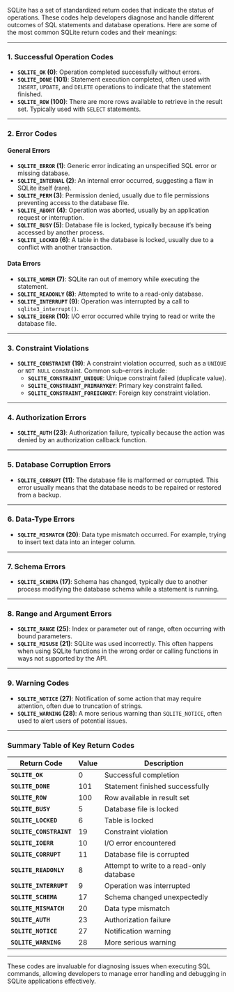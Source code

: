 SQLite has a set of standardized return codes that indicate the status of operations. These codes help developers diagnose and handle different outcomes of SQL statements and database operations. Here are some of the most common SQLite return codes and their meanings:

---

### 1. **Successful Operation Codes**

- **`SQLITE_OK` (0)**: Operation completed successfully without errors.
- **`SQLITE_DONE` (101)**: Statement execution completed, often used with `INSERT`, `UPDATE`, and `DELETE` operations to indicate that the statement finished.
- **`SQLITE_ROW` (100)**: There are more rows available to retrieve in the result set. Typically used with `SELECT` statements.

---

### 2. **Error Codes**

#### General Errors

- **`SQLITE_ERROR` (1)**: Generic error indicating an unspecified SQL error or missing database.
- **`SQLITE_INTERNAL` (2)**: An internal error occurred, suggesting a flaw in SQLite itself (rare).
- **`SQLITE_PERM` (3)**: Permission denied, usually due to file permissions preventing access to the database file.
- **`SQLITE_ABORT` (4)**: Operation was aborted, usually by an application request or interruption.
- **`SQLITE_BUSY` (5)**: Database file is locked, typically because it’s being accessed by another process.
- **`SQLITE_LOCKED` (6)**: A table in the database is locked, usually due to a conflict with another transaction.

#### Data Errors

- **`SQLITE_NOMEM` (7)**: SQLite ran out of memory while executing the statement.
- **`SQLITE_READONLY` (8)**: Attempted to write to a read-only database.
- **`SQLITE_INTERRUPT` (9)**: Operation was interrupted by a call to `sqlite3_interrupt()`.
- **`SQLITE_IOERR` (10)**: I/O error occurred while trying to read or write the database file.

---

### 3. **Constraint Violations**

- **`SQLITE_CONSTRAINT` (19)**: A constraint violation occurred, such as a `UNIQUE` or `NOT NULL` constraint. Common sub-errors include:
  - **`SQLITE_CONSTRAINT_UNIQUE`**: Unique constraint failed (duplicate value).
  - **`SQLITE_CONSTRAINT_PRIMARYKEY`**: Primary key constraint failed.
  - **`SQLITE_CONSTRAINT_FOREIGNKEY`**: Foreign key constraint violation.

---

### 4. **Authorization Errors**

- **`SQLITE_AUTH` (23)**: Authorization failure, typically because the action was denied by an authorization callback function.

---

### 5. **Database Corruption Errors**

- **`SQLITE_CORRUPT` (11)**: The database file is malformed or corrupted. This error usually means that the database needs to be repaired or restored from a backup.
  
---

### 6. **Data-Type Errors**

- **`SQLITE_MISMATCH` (20)**: Data type mismatch occurred. For example, trying to insert text data into an integer column.

---

### 7. **Schema Errors**

- **`SQLITE_SCHEMA` (17)**: Schema has changed, typically due to another process modifying the database schema while a statement is running.

---

### 8. **Range and Argument Errors**

- **`SQLITE_RANGE` (25)**: Index or parameter out of range, often occurring with bound parameters.
- **`SQLITE_MISUSE` (21)**: SQLite was used incorrectly. This often happens when using SQLite functions in the wrong order or calling functions in ways not supported by the API.

---

### 9. **Warning Codes**

- **`SQLITE_NOTICE` (27)**: Notification of some action that may require attention, often due to truncation of strings.
- **`SQLITE_WARNING` (28)**: A more serious warning than `SQLITE_NOTICE`, often used to alert users of potential issues.

---

### Summary Table of Key Return Codes

| Return Code                  | Value | Description                                           |
|------------------------------|-------|-------------------------------------------------------|
| **`SQLITE_OK`**              | 0     | Successful completion                                 |
| **`SQLITE_DONE`**            | 101   | Statement finished successfully                       |
| **`SQLITE_ROW`**             | 100   | Row available in result set                           |
| **`SQLITE_BUSY`**            | 5     | Database file is locked                               |
| **`SQLITE_LOCKED`**          | 6     | Table is locked                                      |
| **`SQLITE_CONSTRAINT`**      | 19    | Constraint violation                                  |
| **`SQLITE_IOERR`**           | 10    | I/O error encountered                                 |
| **`SQLITE_CORRUPT`**         | 11    | Database file is corrupted                            |
| **`SQLITE_READONLY`**        | 8     | Attempt to write to a read-only database              |
| **`SQLITE_INTERRUPT`**       | 9     | Operation was interrupted                             |
| **`SQLITE_SCHEMA`**          | 17    | Schema changed unexpectedly                           |
| **`SQLITE_MISMATCH`**        | 20    | Data type mismatch                                    |
| **`SQLITE_AUTH`**            | 23    | Authorization failure                                 |
| **`SQLITE_NOTICE`**          | 27    | Notification warning                                  |
| **`SQLITE_WARNING`**         | 28    | More serious warning                                  |

---

These codes are invaluable for diagnosing issues when executing SQL commands, allowing developers to manage error handling and debugging in SQLite applications effectively.
